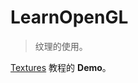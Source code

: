 # LearnOpenGL

> 纹理的使用。

[Textures](https://learnopengl.com/#!Getting-started/Textures) 教程的 **Demo**。